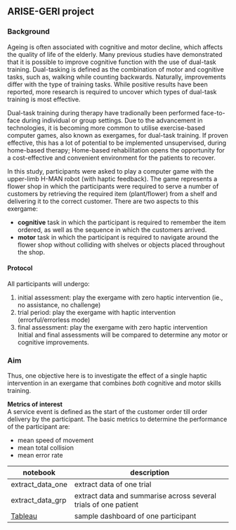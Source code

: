 ## ARISE-GERI project

### Background
Ageing is often associated with cognitive and motor decline, which affects the quality of life of the elderly. Many previous studies have demonstrated that it is possible to improve cognitive function with the use of dual-task training. Dual-tasking is defined as the combination of motor and cognitive tasks, such as, walking while counting backwards. Naturally, improvements differ with the type of training tasks. While positive results have been reported, more research is required to uncover which types of dual-task training is most effective. 

Dual-task training during therapy have tradionally been performed face-to-face during individual or group settings. Due to the advancement in technologies, it is becoming more common to utilise exercise-based computer games, also known as exergames, for dual-task training. If proven effective, this has a lot of potential to be implemented unsupervised, during home-based therapy; Home-based rehabilitation opens the opportunity for a cost-effective and convenient environment for the patients to recover. 

In this study, participants were asked to play a computer game with the upper-limb H-MAN robot (with haptic feedback). The game represents a flower shop in which the participants were required to serve a number of customers by retrieving the required item (plant/flower) from a shelf and delivering it to the correct customer. There are two aspects to this exergame:
- **cognitive** task in which the participant is required to remember the item ordered, as well as the sequence in which the customers arrived.
- **motor** task in which the participant is required to navigate around the flower shop without colliding with shelves or objects placed throughout the shop.

#### Protocol
All participants will undergo:
1. initial assessment: play the exergame with zero haptic intervention (ie., no assistance, no challenge)
2. trial period: play the exergame with haptic intervention (errorful/errorless mode)
3. final assessment: play the exergame with zero haptic intervention
<br> Initial and final assessments will be compared to determine any motor or cognitive improvements. 

### Aim
Thus, one objective here is to investigate the effect of a single haptic intervention in an exergame that combines *both* cognitive and motor skills training. 

**Metrics of interest**
<br> A service event is defined as the start of the customer order till order delivery by the participant. The basic metrics to determine the performance of the participant are: 
- mean speed of movement 
- mean total collision
- mean error rate 


| notebook                | description |
|-------------------------|--------------|
| extract_data_one        | extract data of one trial        |
| extract_data_grp        | extract data and summarise across several trials of one patient        |
| [Tableau](https://public.tableau.com/app/profile/sook.yee/viz/ARISE_GERI_sample_participant/Dashboard?publish=yes)        | sample dashboard of one participant      |




